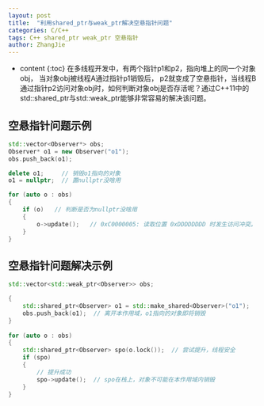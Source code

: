 ```yaml
---
layout: post
title:  "利用shared_ptr与weak_ptr解决空悬指针问题"
categories: C/C++
tags: C++ shared_ptr weak_ptr 空悬指针
author: ZhangJie
---
```


* content
{:toc}
在多线程开发中，有两个指针p1和p2，指向堆上的同一个对象obj，    当对象obj被线程A通过指针p1销毁后， p2就变成了空悬指针，当线程B通过指针p2访问对象obj时，如何判断对象obj是否存活呢？通过C++11中的std::shared_ptr与std::weak_ptr能够非常容易的解决该问题。



## 空悬指针问题示例

```cpp
std::vector<Observer*> obs;
Observer* o1 = new Observer("o1");
obs.push_back(o1);

delete o1;     // 销毁o1指向的对象
o1 = nullptr;  // 置nullptr没啥用

for (auto o : obs)
{
    if (o)   // 判断是否为nullptr没啥用
    {
        o->update();   // 0xC0000005: 读取位置 0xDDDDDDDD 时发生访问冲突。
    }
}
```

## 空悬指针问题解决示例

```cpp
std::vector<std::weak_ptr<Observer>> obs;

{
    std::shared_ptr<Observer> o1 = std::make_shared<Observer>("o1");
    obs.push_back(o1);  // 离开本作用域，o1指向的对象即将销毁
}
    
for (auto o : obs)
{
    std::shared_ptr<Observer> spo(o.lock());  // 尝试提升，线程安全
    if (spo) 
    {
        // 提升成功    
        spo->update();  // spo在栈上，对象不可能在本作用域内销毁
    }
}
```